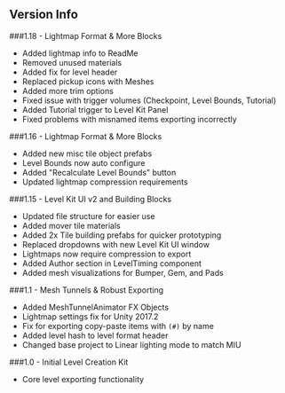 ## Version Info

###1.18 - Lightmap Format & More Blocks
* Added lightmap info to ReadMe
* Removed unused materials
* Added fix for level header
* Replaced pickup icons with Meshes
* Added more trim options
* Fixed issue with trigger volumes (Checkpoint, Level Bounds, Tutorial)
* Added Tutorial trigger to Level Kit Panel
* Fixed problems with misnamed items exporting incorrectly

###1.16 - Lightmap Format & More Blocks
* Added new misc tile object prefabs
* Level Bounds now auto configure
* Added "Recalculate Level Bounds" button
* Updated lightmap compression requirements

###1.15 - Level Kit UI v2 and Building Blocks
* Updated file structure for easier use
* Added mover tile materials
* Added 2x Tile building prefabs for quicker prototyping
* Replaced dropdowns with new Level Kit UI window
* Lightmaps now require compression to export
* Added Author section in LevelTiming component
* Added mesh visualizations for Bumper, Gem, and Pads

###1.1 - Mesh Tunnels & Robust Exporting
* Added MeshTunnelAnimator FX Objects
* Lightmap settings fix for Unity 2017.2
* Fix for exporting copy-paste items with `(#)` by name
* Added level hash to level format header
* Changed base project to Linear lighting mode to match MIU

###1.0 - Initial Level Creation Kit
* Core level exporting functionality
